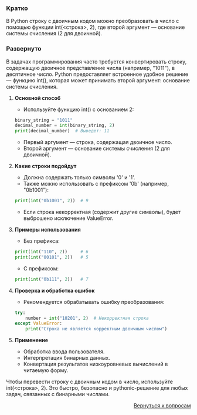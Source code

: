 ### Кратко

В Python строку с двоичным кодом можно преобразовать в число с помощью функции int(<строка>, 2), где второй
аргумент — основание системы счисления (2 для двоичной).

### Развернуто

В задачах программирования часто требуется конвертировать строку, содержащую двоичное представление числа
(например, "1011"), в десятичное число. Python предоставляет встроенное удобное решение — функцию int(), которая может
принимать второй аргумент: основание системы счисления.

1. **Основной способ**
    - Используйте функцию int() с основанием 2:
    ```python
    binary_string = "1011"
    decimal_number = int(binary_string, 2)
    print(decimal_number)  # Выведет: 11
    ```
    - Первый аргумент — строка, содержащая двоичное число.
    - Второй аргумент — основание системы счисления (2 для двоичной).

2. **Какие строки подойдут**
    - Должна содержать только символы '0' и '1'.
    - Также можно использовать с префиксом '0b' (например, "0b1001"):
    ```python
    print(int("0b1001", 2))  # 9
    ```
    - Если строка некорректная (содержит другие символы), будет выброшено исключение ValueError.

3. **Примеры использования**
    - Без префикса:
    ```python
    print(int("110", 2))     # 6
    print(int("00101", 2))   # 5
    ```
    - С префиксом:
    ```python
    print(int("0b111", 2))   # 7
    ```

4. **Проверка и обработка ошибок**
    - Рекомендуется обрабатывать ошибку преобразования:
    ```python
    try:
        number = int("10201", 2)  # Некорректная строка
    except ValueError:
        print("Строка не является корректным двоичным числом")
    ```

5. **Применение**
    - Обработка ввода пользователя.
    - Интерпретация бинарных данных.
    - Конвертация результатов низкоуровневых вычислений в читаемую форму.

Чтобы перевести строку с двоичным кодом в число, используйте int(<строка>, 2). Это быстро, безопасно и pythonic-решение
для любых задач, связанных с бинарными числами.

<div align="right">

[Вернуться к вопросам](../Вопросы.md)

</div>
